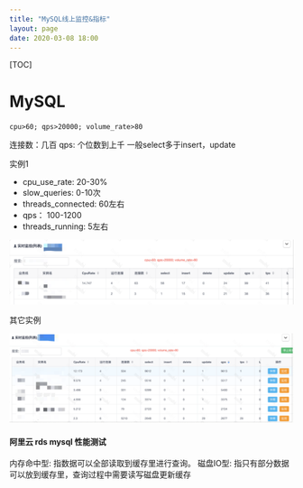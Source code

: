 ```yaml
---
title: "MySQL线上监控&指标"
layout: page
date: 2020-03-08 18:00
---
```


[TOC]

# MySQL

`cpu>60; qps>20000; volume_rate>80`

连接数：几百
qps: 个位数到上千
一般select多于insert，update

实例1

* cpu_use_rate: 20-30%
* slow_queries: 0-10次
* threads_connected: 60左右
* qps： 100-1200
* threads_running: 5左右

![](../db_cache/imgs/mysql_online.png)

其它实例

![](../db_cache/imgs/mysql-online-2.png)

#### 阿里云 rds mysql 性能测试

内存命中型: 指数据可以全部读取到缓存里进行查询。
磁盘IO型: 指只有部分数据可以放到缓存里，查询过程中需要读写磁盘更新缓存